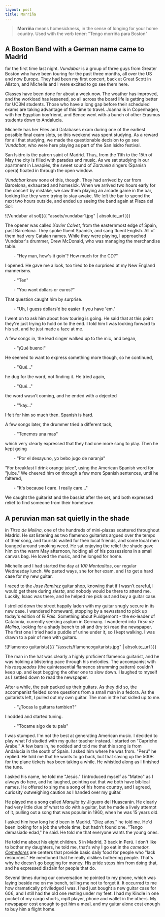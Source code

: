 ```yaml
---
layout: post
title: Morriña
---
```


> **Morriña** means homesickness, in the sense of longing for your home country.
> Used with the verb tener: "Tengo morriña para Boston"


## A Boston Band with a German name came to Madrid

for the first time last night. *Vundabar* is a group of three guys from Greater 
Boston who have been touring for the past three months, all over the US and now
Europe. They had been my first concert, back at Great Scott in Allston, and 
Michelle and I were excited to go see them here.

Classes have been done for about a week now. The weather has improved, and the
workload has lessened, so all across the board life is getting better for UC3M
students. Those who have a long gap before their scheduled exams are taking
advantage of this time to travel. Joanna is in Copenhagen, with her Egyptian
boyfriend, and Bence went with a bunch of other Erasmus students down to Andalucia. 

Michelle has her Files and Databases exam during one of the earliest possible
final exam slots, so this weekend was spent studying. As a reward for all that 
studying, we made the questionable decision to go see *Vundabar*, who were here
playing as part of the San Isidro festival. 

San Isidro is the patron saint of Madrid. Thus, from the 11th to the 15th of May
the city is filled with parades and music. As we sat studying in our apartment
in Lavapiés, the sweet sound of *Zarzuela* singers (Spanish opera) floated in 
through the open window.

*Vundabar* knew none of this, though. They had arrived by car from Barcelona, 
exhausted and homesick. When we arrived two hours early for the concert by
mistake, we saw them playing an arcade game in the bar, looking like they were
trying to stay awake. We left the bar to spend the next two hours outside,
and ended up seeing the band again at Plaza del Sol:

![Vundabar at sol]({{ "assets/vundabar1.jpg" | absolute_url }})

The opener was called *Xavier Calvet*, from the easternmost edge of Spain, past
Barcelona. They spoke fluent Spanish, and sang fluent English. All of them had
very Catalan names. While they were playing, I approached Vundabar's drummer,
Drew McDonald, who was managing the merchandise table.

&nbsp;&nbsp;&nbsp;&nbsp;&nbsp;&nbsp; \- "Hey man, how's it goin'? How much
for the CD?"

I opened. He gave me a look, too tired to be surprised at my New England mannerisms.

&nbsp;&nbsp;&nbsp;&nbsp;&nbsp;&nbsp; \- "Ten"

&nbsp;&nbsp;&nbsp;&nbsp;&nbsp;&nbsp; \- "You want dollars or euros?"

That question caught him by surprise.

&nbsp;&nbsp;&nbsp;&nbsp;&nbsp;&nbsp; \- "Uh, I guess dollars'd be easier if 
you have 'em."

I went on to ask him about how touring is going. He said that at this point
they're just trying to hold on to the end. I told him I was looking forward to his
set, and he just made a face at me.

A few songs in, the lead singer walked up to the mic, and began,

&nbsp;&nbsp;&nbsp;&nbsp;&nbsp;&nbsp; \- "¡Qué bueno!"

He seemed to want to express something more though, so he continued,

&nbsp;&nbsp;&nbsp;&nbsp;&nbsp;&nbsp; \- "Qué..."

he dug for the word, not finding it. He tried again,

&nbsp;&nbsp;&nbsp;&nbsp;&nbsp;&nbsp; \- "Qué..."

the word wasn't coming, and he ended with a dejected

&nbsp;&nbsp;&nbsp;&nbsp;&nbsp;&nbsp; \- "'kay..."

I felt for him so much then. Spanish is hard.

A few songs later, the drummer tried a different tack,

&nbsp;&nbsp;&nbsp;&nbsp;&nbsp;&nbsp; \- "Tenemos una mas"

which very clearly expressed that they had one more song to play. Then he kept
going

&nbsp;&nbsp;&nbsp;&nbsp;&nbsp;&nbsp; \- "Por el desayuno, yo bebo jugo de naranja"

"For breakfast I drink orange juice", using the American Spanish word for "juice."
We cheered him on through a few more Spanish sentences, until he faltered,

&nbsp;&nbsp;&nbsp;&nbsp;&nbsp;&nbsp; \- "It's because I care. I really care..."

We caught the guitarist and the bassist after the set, and both expressed 
relief to find someone from their hometown. 

## A peruvian man sat quietly in the shade

in *Tirso de Molina*, one of the hundreds of mini-plazas scattered throughout 
Madrid. He sat listening as two flamenco guitarists argued over the tempo
of their song, and tourists waited for their local friends, and some local men
lounged around smoking weed. He sat enjoying the relief the shade gave him on the 
warm May afternoon, holding all of his possessions in a small canvas bag. He
loved the music, and he longed for home.

Michelle and I had started the day at *100 Montaditos*, our regular Wednesday
lunch. We parted ways, she for her exam, and I to get a hard case for my 
new guitar. 

I raced to the *Jose Ramirez* guitar shop, knowing that if I wasn't careful, I
would get there during *siesta*, and nobody would be there to attend me.
Luckily, Isaac was there, and he helped me pick out and buy a guitar case. 

I strolled down the street happily laden with my guitar snugly secure in its 
new case. I wandered homeward, stopping by a newsstand to pick up today's
edition of *El País*. Something about Puidgemont - the ex-leader of Catalonia,
currently seeking asylum in Germany. I wandered into *Tirso de Molina*, looking
for a shady bench to sit and (try to) read the newspaper. The first one I tried
had a puddle of urine under it, so I kept walking. I was drawn to a pair of men
with guitars.

![Flamenco guitarists]({{ "/assets/flamencoguitarists.jpg" | absolute_url }})

The man in the hat was clearly a highly proficient flamenco guitarist, and he
was holding a blistering pace through his melodies. The accompanist with his
*rasqueados* (the quintessential flamenco strumming pattern) couldn't keep up,
and kept begging the other one to slow down. I laughed to myself as I settled 
down to read the newspaper. 

After a while, the pair packed up their guitars. As they did so, the accompanist
fielded some questions from a small man in a fedora. As the guitarists left, I 
pulled out my own guitar. The man in the hat sidled up to me.

&nbsp;&nbsp;&nbsp;&nbsp;&nbsp;&nbsp; \- "¿Tocas la guitarra tambien?"

I nodded and started tuning.

&nbsp;&nbsp;&nbsp;&nbsp;&nbsp;&nbsp; \- "Tócame algo de tu país"

I was stumped. I'm not the best at generating American music. I decided to play
what I'd studied with my guitar teacher instead. I started on "Capricho Arabe."
A few bars in, he nodded and told me that this song is from Andalucia in the
south of Spain. I asked him where he was from. "Perú" he replied. He told me
that he wants to go back, but that saving up the 500€ for the plane tickets
has been taking a while. He whistled along as I finished the tune.

I asked his name, he told me "Jesús." I introduced myself as "Mateo" as I always
do here, and he laughed, pointing out that we both have biblical names. He
offered to sing me a song of his home country, and I agreed, curiosity outweighing
caution as I handed over my guitar. 

He played me a song called *Marujita* by Jilguero del Huascarán. He clearly had
very little clue of what to do with a guitar, but he made a lively attempt of it,
pulling out a song that was popular in 1960, when he was 15 years old.

I asked him how long he'd been in Madrid. "Diez años," he told me. He'd been looking
for a job the whole time, but hadn't found one. "Tengo demasiado edad," he said. He
told me that everyone wants the young ones. 

He told me about his eight children. 5 in Madrid, 3 back in Perú. I don't like to
bother my daughters, he told me, that's why I go eat in the *comedor*.
[*Comedores*](http://www.madrid.org/cs/Satellite?c=CM_InfPractica_FA&cid=1354249839089&pagename=ComunidadMadrid%2FEstructura)
are centers that provide basic daily food for people who "lack resources." He
mentioned that he really dislikes bothering people. That's why he doesn't go
begging for money. His pride stops him from doing that, and he expressed disdain
for people that do. 

Several times during our conversation he pointed to my phone, which was laying
beside me on my bench, telling me not to forget it. It occurred to me how
dramatically priviledged I was. I had just bought a new guitar case for 60€, and
I still had the old one resting under my feet. I had my Kindle in one pocket of my
cargo shorts, mp3 player, phone and wallet in the others. My newspaper cost enough
to get him a meal, and my guitar alone cost enough to buy him a flight home.



